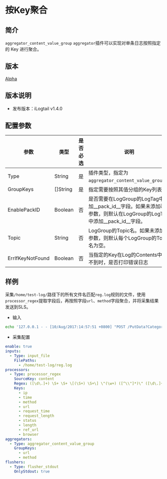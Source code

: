 # 按Key聚合

## 简介

`aggregator_content_value_group` `aggregator`插件可以实现对单条日志按照指定的 Key 进行聚合。

## 版本

[Alpha](../stability-level.md)

## 版本说明

* 发布版本：iLogtail v1.4.0

## 配置参数

| 参数             | 类型     | 是否必选 | 说明                                                                                                               |
| ---------------- | -------- | -------- | ------------------------------------------------------------------------------------------------------------------ |
| Type             | String   | 是       | 插件类型，指定为`aggregator_content_value_group`。                                                                               |
| GroupKeys        | []String | 是       | 指定需要按照其值分组的Key列表                                                                                      |
| EnablePackID     | Boolean  | 否       | 是否需要在LogGroup的LogTag中添加__pack_id__字段。如果未添加改参数，则默认在LogGroup的LogTag中添加__pack_id__字段。 |
| Topic            | String   | 否       | LogGroup的Topic名。如果未添加该参数，则默认每个LogGroup的Topic名为空。                                             |
| ErrIfKeyNotFound | Boolean  | 否       | 当指定的Key在Log的Contents中找不到时，是否打印错误日志                                                             |

## 样例

采集`/home/test-log/`路径下的所有文件名匹配`reg.log`规则的文件，使用`processor_regex`提取字段后，再按照字段`url`、`method`字段聚合，并将采集结果发送到SLS。

* 输入

```bash
echo '127.0.0.1 - - [10/Aug/2017:14:57:51 +0800] "POST /PutData?Category=YunOsAccountOpLog" 0.024 18204 200 37 "-" "aliyun-sdk-java"' >> /home/test-log/reg.log
```

* 采集配置

```yaml
enable: true
inputs:
  - Type: input_file
    FilePaths: 
      - /home/test-log/reg.log
processors:
  - Type: processor_regex
    SourceKey: content
    Regex: ([\d\.]+) \S+ \S+ \[(\S+) \S+\] \"(\w+) ([^\\"]*)\" ([\d\.]+) (\d+) (\d+) (\d+|-) \"([^\\"]*)\" \"([^\\"]*)\"
    Keys:
      - ip
      - time
      - method
      - url
      - request_time
      - request_length
      - status
      - length
      - ref_url
      - browser
aggregators:
  - Type: aggregator_content_value_group
    GroupKeys:
      - url
      - method
flushers:
  - Type: flusher_stdout
    OnlyStdout: true
```
